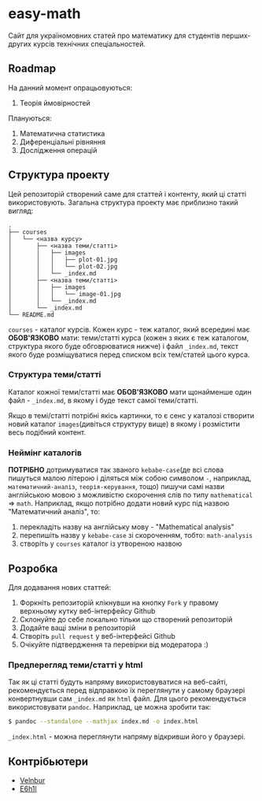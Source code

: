 # easy-math

Сайт для україномовних статей про математику для студентів
перших-других курсів технічних спеціальностей.

## Roadmap

На данний момент опрацьовуються:

1. Теорія ймовірностей

Плануються:

1. Математична статистика
1. Диференціальні рівняння 
1. Дослідження операцій

## Структура проекту
Цей репозиторій створений саме для статтей і контенту,
який ці статті використовують. Загальна структура проекту
має приблизно такий вигляд:
```
.
├── courses
│   └── <назва курсу>
│       ├── <назва теми/статті>
│       │   ├── images
│       │   │   ├── plot-01.jpg
│       │   │   └── plot-02.jpg
│       │   └── _index.md
│       ├── <назва теми/статті>
│       │   ├── images
│       │   │   └── image-01.jpg
│       │   └── _index.md
│       └── _index.md
└── README.md
```
`courses` - каталог курсів. Кожен курс - теж каталог, який всередині
має __ОБОВ'ЯЗКОВО__ мати: теми/статті курса (кожен з яких є теж 
каталогом, структура якого буде обговрюватися нижче) і файл
`_index.md`, текст якого буде розміщуватися перед списком всіх
тем/статей цього курса.

### Структура теми/статті
Каталог кожної теми/статті має __ОБОВ'ЯЗКОВО__ мати щонайменше
один файл - `_index.md`, в якому і буде текст самої теми/статті.

Якщо в темі/статті потрібні якісь картинки, то є сенс у каталозі
створити новий каталог `images`(дивіться структуру вище) в якому
і розмістити весь подібний контент.

### Неймінг каталогів
__ПОТРІБНО__ дотримуватися так званого `kebabe-case`(де всі
слова пишуться малою літерою і діляться між собою символом 
`-`, наприклад, `математичний-аналіз`, `теорія-керування`, тощо)
пишучи самі назви англійською мовою з можливістю скорочення слів
по типу `mathematical` => `math`. Наприклад, якщо потрібно
додати новий курс під назвою "Математичний аналіз", то:

1. перекладіть назву на англійську мову - "Mathematical analysis"
1. перепишіть назву у `kebabe-case` зі скороченням, тобто: `math-analysis`
1. cтворіть у `courses` каталог із утвореною назвою

## Розробка
Для додавання нових статтей:

1. Форкніть репозиторій клікнувши на кнопку `Fork` у правому 
верхньому кутку веб-інтерфейсу Github
1. Склонуйте до себе локально тільки що створений репозиторій
1. Додайте ващі зміни в репозиторій
1. Створіть `pull request` у веб-інтерфейсі Github
1. Очікуйте підтвердження та перевірки від модератора :)

### Предперегляд теми/статті у html
Так як ці статті будуть напряму використовуватися на веб-сайті,
рекомендується перед відправкою їх переглянути у самому браузері
конвертнувши сам `_index.md` як `html` файл. Для цього рекомендується
використовувати `pandoc`. Наприклад, це можна зробити так: 
```bash
$ pandoc --standalone --mathjax index.md -o index.html
```
`_index.html` - можна переглянути напряму відкривши його у браузері.

## Контрібьютери

- [Velnbur](https://github.com/Velnbur)
- [E6h1l](https://github.com/E6h1l)